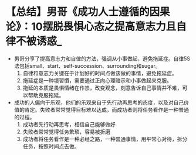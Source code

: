 # 【总结】男哥《成功人士遵循的因果论》：10摆脱畏惧心态之提高意志力且自律不被诱惑_

-   男哥分享了提高意志力和自律的方法，强调从小事做起，避免拖延症。自律5S法包括small、start、self-succession、surrounding和sugar。
    1.  自律和意志力关键在于计划好的时间点做该做的事情，避免拖延症。
    2.  拖延症是一种壞習慣，需要通过正向心理暗示和小事做起来克服。
    3.  拖延的本质是畏惧情绪在作祟，改变观念，刻意告诉自己事情并不难，可以帮助克服拖延。
-   成功的人偏向于乐观，他们的乐观来自于先行动再思考的态度，以及对自己价值的肯定。失败者常常觉得目标难以达成，而成功者则将任务看作是一种普通的过程。
    1.  成功者先行动再思考，相信自己能够做好
    2.  失败者常常觉得任务繁琐，容易被折磨
    3.  成功者将任务看作是一种必经之路，一种普通事情，用平常心对待，拆分任务，按照时间点去做。